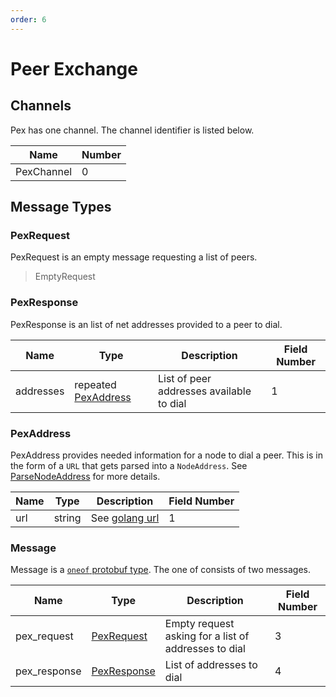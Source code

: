 ```yaml
---
order: 6
---
```


# Peer Exchange

## Channels

Pex has one channel. The channel identifier is listed below.

| Name       | Number |
|------------|--------|
| PexChannel | 0      |

## Message Types

### PexRequest

PexRequest is an empty message requesting a list of peers.

> EmptyRequest

### PexResponse

PexResponse is an list of net addresses provided to a peer to dial.

| Name  | Type                               | Description                              | Field Number |
|-------|------------------------------------|------------------------------------------|--------------|
| addresses | repeated [PexAddress](#PexAddress) | List of peer addresses available to dial | 1            |

### PexAddress

PexAddress provides needed information for a node to dial a peer. This is in the form of a `URL` that gets parsed
into a `NodeAddress`. See [ParseNodeAddress](https://github.com/tendermint/tendermint/blob/f2a8f5e054cf99ebe246818bb6d71f41f9a30faa/internal/p2p/address.go#L43) for more details.

| Name | Type   | Description      | Field Number |
|------|--------|------------------|--------------|
| url   | string | See [golang url](https://golang.org/pkg/net/url/#URL) | 1            |

### Message

Message is a [`oneof` protobuf type](https://developers.google.com/protocol-buffers/docs/proto#oneof). The one of consists of two messages.

| Name         | Type                      | Description                                          | Field Number |
|--------------|---------------------------|------------------------------------------------------|--------------|
| pex_request  | [PexRequest](#PexRequest) | Empty request asking for a list of addresses to dial | 3            |
| pex_response | [PexResponse](#PexResponse)  | List of addresses to dial                            | 4            |

